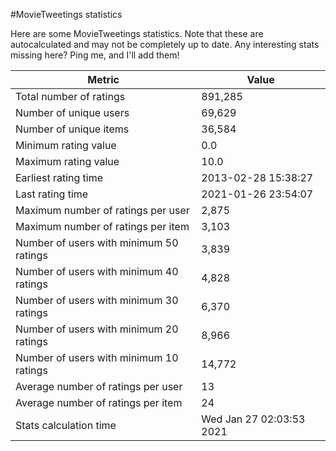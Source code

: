 #MovieTweetings statistics

Here are some MovieTweetings statistics. Note that these are autocalculated and may not be completely up to date. Any interesting stats missing here? Ping me, and I'll add them!

Metric | Value
--- | ---
Total number of ratings                 | 891,285
Number of unique users                  | 69,629
Number of unique items                  | 36,584
Minimum rating value                    | 0.0
Maximum rating value                    | 10.0
Earliest rating time                    | 2013-02-28 15:38:27
Last rating time                        | 2021-01-26 23:54:07
Maximum number of ratings per user      | 2,875
Maximum number of ratings per item      | 3,103
Number of users with minimum 50 ratings | 3,839
Number of users with minimum 40 ratings | 4,828
Number of users with minimum 30 ratings | 6,370
Number of users with minimum 20 ratings | 8,966
Number of users with minimum 10 ratings | 14,772
Average number of ratings per user      | 13
Average number of ratings per item      | 24
Stats calculation time                  | Wed Jan 27 02:03:53 2021

